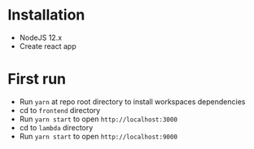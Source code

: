 # Installation
- NodeJS 12.x
- Create react app

# First run
- Run `yarn` at repo root directory to install workspaces dependencies
- cd to `frontend` directory
- Run `yarn start` to open `http://localhost:3000`
- cd to `lambda` directory
- Run `yarn start` to open `http://localhost:9000`